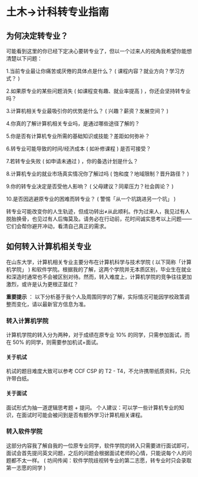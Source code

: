 # 土木->计科转专业指南

## 为何决定转专业？

可能看到这里的你已经下定决心要转专业了，但以一个过来人的视角我希望你能想清楚以下问题：

1.当前专业最让你痛苦或厌倦的具体点是什么？ ( 课程内容？就业方向？学习方式？ )

2.如果原专业的某些问题消失 ( 如课程变有趣、就业率提高 ) ，你还会坚持转专业吗？

3.计算机相关专业最吸引你的优势是什么？ ( 兴趣？薪资？发展空间？ )

4.你真的了解计算机相关专业吗，是通过哪些途径了解的？

5.你是否有计算机专业所需的基础知识或技能？差距如何弥补？

6.转专业可能导致的时间/经济成本 ( 如补修课程 ) 是否可接受？

7.若转专业失败 ( 如申请未通过 ) ，你的备选计划是什么？

8.计算机专业的就业市场真实情况你了解过吗 ( 饱和度？地域限制？晋升路径？ )

9.你的转专业决定是否受他人影响？ ( 父母建议？同辈压力？社会舆论？ )

10.是否因逃避原专业的困难而转专业？ ( 警惕「从一个坑跳进另一个坑」 )

转专业可能改变你的人生轨迹，但成功转出≠从此顺利。作为过来人，我见过有人脱胎换骨，也见过有人后悔莫及。请务必在行动前，花时间诚实思考以上问题——它们会帮你避开冲动，看清自己真正的需求。

## 如何转入计算机相关专业

在山东大学，计算机相关专业主要分布在计算机科学与技术学院 ( 以下简称「计算机学院」 ) 和软件学院。根据我的了解，这两个学院并无本质区别，毕业生在就业和深造时通常也不会被区别对待。然而，转入难度上，计算机学院的竞争往往更加激烈，或许是认为更根正苗红？

**重要提示** ： 以下分析基于我个人及周围同学的了解，实际情况可能因学校政策调整而变化，请以最新官方信息为准。

### 转入计算机学院

计算机学院的转入分为两种，对于成绩在原专业 10% 的同学，只需参加面试，而在 50% 的同学，则需要参加机试+面试。

#### 关于机试

机试的题目难度大致可以参考 CCF CSP 的 T2 - T4，不允许携带纸质资料，只允许带白纸。

#### 关于面试

面试形式为抽一道逻辑思考题 + 提问。
个人建议：可以学一些计算机专业的知识，在面试时可能会被问到是否有额外学习计算机相关课程。

### 转入软件学院

这部分内容我了解自我的一位原专业同学，软件学院的转入只需要进行面试即可，面试会首先提问英文问题，之后的问题会根据面试老师的心情，只能说每个人的问题都不太一样。
 ( 坊间传闻：软件学院歧视转专业的第二志愿，转专业时只会录取第一志愿的同学 )
